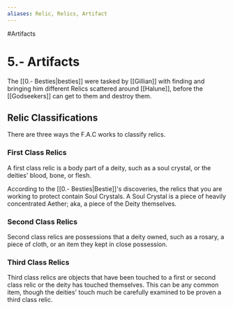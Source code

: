 ```yaml
---
aliases: Relic, Relics, Artifact
---
```

#Artifacts
# 5.- Artifacts
The [[0.- Besties|besties]] were tasked by [[Gillian]] with finding and bringing him different Relics scattered around [[Halune]], before the [[Godseekers]] can get to them and destroy them. 

## Relic Classifications
There are three ways the F.A.C works to classify relics.

### First Class Relics
A first class relic is a body part of a deity, such as a soul crystal, or the deities' blood, bone, or flesh.

According to the [[0.- Besties|Bestie]]'s discoveries, the relics that you are working to protect contain Soul Crystals. A Soul Crystal is a piece of heavily concentrated Aether; aka, a piece of the Deity themselves.

### Second Class Relics
Second class relics are possessions that a deity owned, such as a rosary, a piece of cloth, or an item they kept in close possession.

### Third Class Relics
Third class relics are objects that have been touched to a first or second class relic or the deity has touched themselves. This can be any common item, though the deities' touch much be carefully examined to be proven a third class relic.






